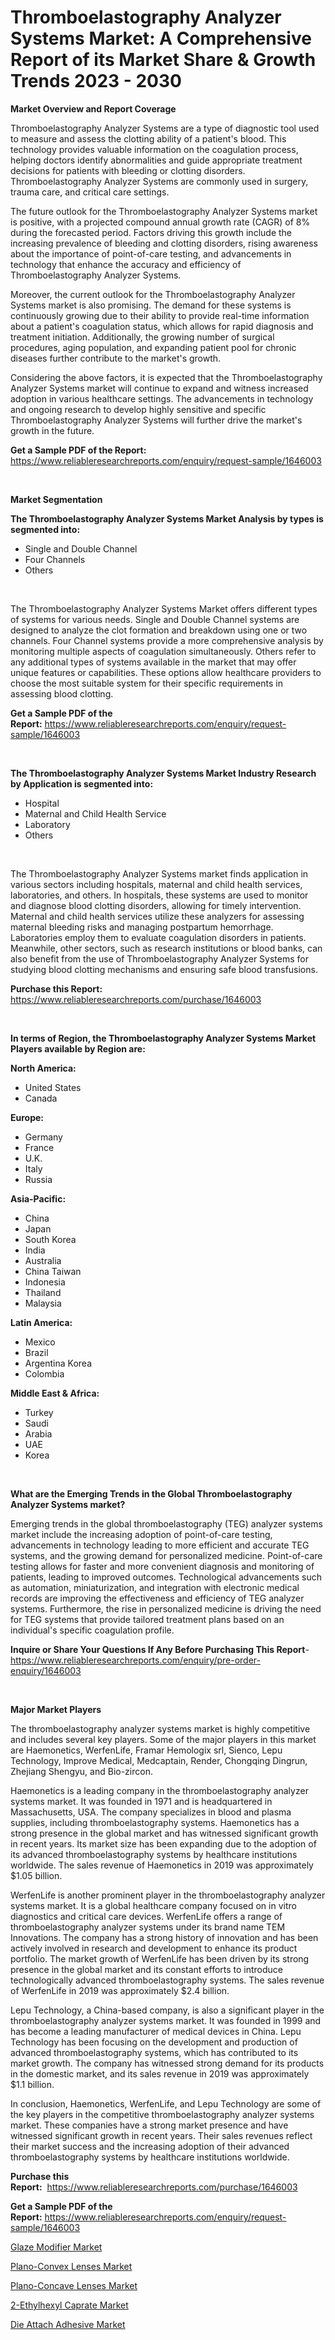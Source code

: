 <p><h1>Thromboelastography Analyzer Systems Market: A Comprehensive Report of its Market Share & Growth Trends 2023 - 2030</h1></p><p><strong>Market Overview and Report Coverage</strong></p>
<p><p>Thromboelastography Analyzer Systems are a type of diagnostic tool used to measure and assess the clotting ability of a patient's blood. This technology provides valuable information on the coagulation process, helping doctors identify abnormalities and guide appropriate treatment decisions for patients with bleeding or clotting disorders. Thromboelastography Analyzer Systems are commonly used in surgery, trauma care, and critical care settings.</p><p>The future outlook for the Thromboelastography Analyzer Systems market is positive, with a projected compound annual growth rate (CAGR) of 8% during the forecasted period. Factors driving this growth include the increasing prevalence of bleeding and clotting disorders, rising awareness about the importance of point-of-care testing, and advancements in technology that enhance the accuracy and efficiency of Thromboelastography Analyzer Systems.</p><p>Moreover, the current outlook for the Thromboelastography Analyzer Systems market is also promising. The demand for these systems is continuously growing due to their ability to provide real-time information about a patient's coagulation status, which allows for rapid diagnosis and treatment initiation. Additionally, the growing number of surgical procedures, aging population, and expanding patient pool for chronic diseases further contribute to the market's growth.</p><p>Considering the above factors, it is expected that the Thromboelastography Analyzer Systems market will continue to expand and witness increased adoption in various healthcare settings. The advancements in technology and ongoing research to develop highly sensitive and specific Thromboelastography Analyzer Systems will further drive the market's growth in the future.</p></p>
<p><strong>Get a Sample PDF of the Report:</strong> <a href="https://www.reliableresearchreports.com/enquiry/request-sample/1646003">https://www.reliableresearchreports.com/enquiry/request-sample/1646003</a></p>
<p>&nbsp;</p>
<p><strong>Market Segmentation</strong></p>
<p><strong>The Thromboelastography Analyzer Systems Market Analysis by types is segmented into:</strong></p>
<p><ul><li>Single and Double Channel</li><li>Four Channels</li><li>Others</li></ul></p>
<p>&nbsp;</p>
<p><p>The Thromboelastography Analyzer Systems Market offers different types of systems for various needs. Single and Double Channel systems are designed to analyze the clot formation and breakdown using one or two channels. Four Channel systems provide a more comprehensive analysis by monitoring multiple aspects of coagulation simultaneously. Others refer to any additional types of systems available in the market that may offer unique features or capabilities. These options allow healthcare providers to choose the most suitable system for their specific requirements in assessing blood clotting.</p></p>
<p><strong>Get a Sample PDF of the Report:</strong>&nbsp;<a href="https://www.reliableresearchreports.com/enquiry/request-sample/1646003">https://www.reliableresearchreports.com/enquiry/request-sample/1646003</a></p>
<p>&nbsp;</p>
<p><strong>The Thromboelastography Analyzer Systems Market Industry Research by Application is segmented into:</strong></p>
<p><ul><li>Hospital</li><li>Maternal and Child Health Service</li><li>Laboratory</li><li>Others</li></ul></p>
<p>&nbsp;</p>
<p><p>The Thromboelastography Analyzer Systems market finds application in various sectors including hospitals, maternal and child health services, laboratories, and others. In hospitals, these systems are used to monitor and diagnose blood clotting disorders, allowing for timely intervention. Maternal and child health services utilize these analyzers for assessing maternal bleeding risks and managing postpartum hemorrhage. Laboratories employ them to evaluate coagulation disorders in patients. Meanwhile, other sectors, such as research institutions or blood banks, can also benefit from the use of Thromboelastography Analyzer Systems for studying blood clotting mechanisms and ensuring safe blood transfusions.</p></p>
<p><strong>Purchase this Report:</strong>&nbsp; <a href="https://www.reliableresearchreports.com/purchase/1646003">https://www.reliableresearchreports.com/purchase/1646003</a></p>
<p>&nbsp;</p>
<p><strong>In terms of Region, the Thromboelastography Analyzer Systems Market Players available by Region are:</strong></p>
<p>
    <p> <strong> North America: </strong>
        <ul>
            <li>United States</li>
            <li>Canada</li>
        </ul>
        </p> 
    <p> <strong> Europe: </strong>
        <ul>
            <li>Germany</li>
            <li>France</li>
            <li>U.K.</li>
            <li>Italy</li>
            <li>Russia</li>
        </ul>
        </p> 
    <p> <strong> Asia-Pacific: </strong>
        <ul>
            <li>China</li>
            <li>Japan</li>
            <li>South Korea</li>
            <li>India</li>
            <li>Australia</li>
            <li>China Taiwan</li>
            <li>Indonesia</li>
            <li>Thailand</li>
            <li>Malaysia</li>
        </ul>
        </p> 
    <p> <strong> Latin America: </strong>
        <ul>
            <li>Mexico</li>
            <li>Brazil</li>
            <li>Argentina Korea</li>
            <li>Colombia</li>
        </ul>
        </p> 
    <p> <strong> Middle East & Africa: </strong>
        <ul>
            <li>Turkey</li>
            <li>Saudi</li>
            <li>Arabia</li>
            <li>UAE</li>
            <li>Korea</li>
        </ul>
    </p>
    </p>
<p>&nbsp;</p>
<p><strong>What are the Emerging Trends in the Global Thromboelastography Analyzer Systems market?</strong></p>
<p><p>Emerging trends in the global thromboelastography (TEG) analyzer systems market include the increasing adoption of point-of-care testing, advancements in technology leading to more efficient and accurate TEG systems, and the growing demand for personalized medicine. Point-of-care testing allows for faster and more convenient diagnosis and monitoring of patients, leading to improved outcomes. Technological advancements such as automation, miniaturization, and integration with electronic medical records are improving the effectiveness and efficiency of TEG analyzer systems. Furthermore, the rise in personalized medicine is driving the need for TEG systems that provide tailored treatment plans based on an individual's specific coagulation profile.</p></p>
<p><strong>Inquire or Share Your Questions If Any Before Purchasing This Report</strong>- <a href="https://www.reliableresearchreports.com/enquiry/pre-order-enquiry/1646003">https://www.reliableresearchreports.com/enquiry/pre-order-enquiry/1646003</a></p>
<p>&nbsp;</p>
<p><strong>Major Market Players</strong></p>
<p><p>The thromboelastography analyzer systems market is highly competitive and includes several key players. Some of the major players in this market are Haemonetics, WerfenLife, Framar Hemologix srl, Sienco, Lepu Technology, Improve Medical, Medcaptain, Render, Chongqing Dingrun, Zhejiang Shengyu, and Bio-zircon.</p><p>Haemonetics is a leading company in the thromboelastography analyzer systems market. It was founded in 1971 and is headquartered in Massachusetts, USA. The company specializes in blood and plasma supplies, including thromboelastography systems. Haemonetics has a strong presence in the global market and has witnessed significant growth in recent years. Its market size has been expanding due to the adoption of its advanced thromboelastography systems by healthcare institutions worldwide. The sales revenue of Haemonetics in 2019 was approximately $1.05 billion.</p><p>WerfenLife is another prominent player in the thromboelastography analyzer systems market. It is a global healthcare company focused on in vitro diagnostics and critical care devices. WerfenLife offers a range of thromboelastography analyzer systems under its brand name TEM Innovations. The company has a strong history of innovation and has been actively involved in research and development to enhance its product portfolio. The market growth of WerfenLife has been driven by its strong presence in the global market and its constant efforts to introduce technologically advanced thromboelastography systems. The sales revenue of WerfenLife in 2019 was approximately $2.4 billion.</p><p>Lepu Technology, a China-based company, is also a significant player in the thromboelastography analyzer systems market. It was founded in 1999 and has become a leading manufacturer of medical devices in China. Lepu Technology has been focusing on the development and production of advanced thromboelastography systems, which has contributed to its market growth. The company has witnessed strong demand for its products in the domestic market, and its sales revenue in 2019 was approximately $1.1 billion.</p><p>In conclusion, Haemonetics, WerfenLife, and Lepu Technology are some of the key players in the competitive thromboelastography analyzer systems market. These companies have a strong market presence and have witnessed significant growth in recent years. Their sales revenues reflect their market success and the increasing adoption of their advanced thromboelastography systems by healthcare institutions worldwide.</p></p>
<p><strong>Purchase this Report:</strong>&nbsp;&nbsp;<a href="https://www.reliableresearchreports.com/purchase/1646003">https://www.reliableresearchreports.com/purchase/1646003</a></p>
<p></p>
<p><strong>Get a Sample PDF of the Report:</strong>&nbsp;<a href="https://www.reliableresearchreports.com/enquiry/request-sample/1646003">https://www.reliableresearchreports.com/enquiry/request-sample/1646003</a></p>
<p><p><a href="https://github.com/GroverBarry/Market-Research-Report-List-2/blob/main/glaze-modifier-market.md">Glaze Modifier Market</a></p><p><a href="https://www.linkedin.com/pulse/plano-convex-lenses-market-research-report-provides-thorough-v1a2f/">Plano-Convex Lenses Market</a></p><p><a href="https://www.linkedin.com/pulse/plano-concave-lenses-market-research-report-unlocks-analysis-ftfxf/">Plano-Concave Lenses Market</a></p><p><a href="https://github.com/NorbertYates/Market-Research-Report-List-2/blob/main/2-ethylhexyl-caprate-market.md">2-Ethylhexyl Caprate Market</a></p><p><a href="https://medium.com/@wound.key.cure/die-attach-adhesive-market-comprehensive-assessment-by-type-application-and-geography-355a84979b12">Die Attach Adhesive Market</a></p></p>